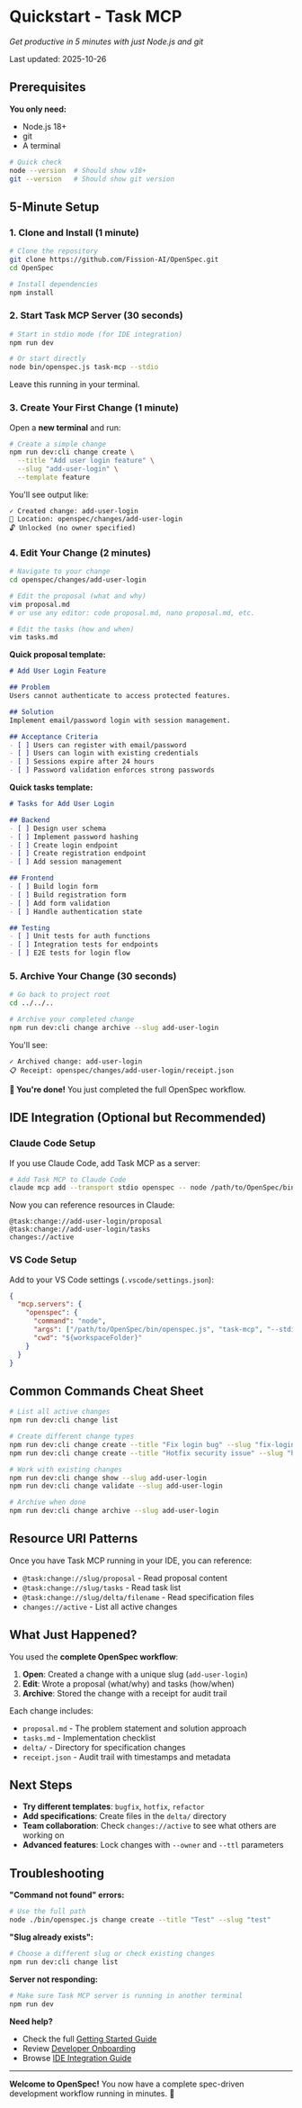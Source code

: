 # Quickstart - Task MCP

_Get productive in 5 minutes with just Node.js and git_

Last updated: 2025-10-26

## Prerequisites

**You only need:**
- Node.js 18+ 
- git
- A terminal

```bash
# Quick check
node --version  # Should show v18+
git --version   # Should show git version
```

## 5-Minute Setup

### 1. Clone and Install (1 minute)

```bash
# Clone the repository
git clone https://github.com/Fission-AI/OpenSpec.git
cd OpenSpec

# Install dependencies  
npm install
```

### 2. Start Task MCP Server (30 seconds)

```bash
# Start in stdio mode (for IDE integration)
npm run dev

# Or start directly
node bin/openspec.js task-mcp --stdio
```

Leave this running in your terminal.

### 3. Create Your First Change (1 minute)

Open a **new terminal** and run:

```bash
# Create a simple change
npm run dev:cli change create \
  --title "Add user login feature" \
  --slug "add-user-login" \
  --template feature
```

You'll see output like:
```
✓ Created change: add-user-login
📁 Location: openspec/changes/add-user-login
🔓 Unlocked (no owner specified)
```

### 4. Edit Your Change (2 minutes)

```bash
# Navigate to your change
cd openspec/changes/add-user-login

# Edit the proposal (what and why)
vim proposal.md
# or use any editor: code proposal.md, nano proposal.md, etc.

# Edit the tasks (how and when)  
vim tasks.md
```

**Quick proposal template:**
```markdown
# Add User Login Feature

## Problem
Users cannot authenticate to access protected features.

## Solution  
Implement email/password login with session management.

## Acceptance Criteria
- [ ] Users can register with email/password
- [ ] Users can login with existing credentials
- [ ] Sessions expire after 24 hours
- [ ] Password validation enforces strong passwords
```

**Quick tasks template:**
```markdown
# Tasks for Add User Login

## Backend
- [ ] Design user schema
- [ ] Implement password hashing
- [ ] Create login endpoint
- [ ] Create registration endpoint
- [ ] Add session management

## Frontend
- [ ] Build login form
- [ ] Build registration form
- [ ] Add form validation
- [ ] Handle authentication state

## Testing
- [ ] Unit tests for auth functions
- [ ] Integration tests for endpoints
- [ ] E2E tests for login flow
```

### 5. Archive Your Change (30 seconds)

```bash
# Go back to project root
cd ../../..

# Archive your completed change
npm run dev:cli change archive --slug add-user-login
```

You'll see:
```
✓ Archived change: add-user-login
📋 Receipt: openspec/changes/add-user-login/receipt.json
```

**🎉 You're done!** You just completed the full OpenSpec workflow.

## IDE Integration (Optional but Recommended)

### Claude Code Setup

If you use Claude Code, add Task MCP as a server:

```bash
# Add Task MCP to Claude Code
claude mcp add --transport stdio openspec -- node /path/to/OpenSpec/bin/openspec.js task-mcp --stdio
```

Now you can reference resources in Claude:

```
@task:change://add-user-login/proposal
@task:change://add-user-login/tasks
changes://active
```

### VS Code Setup

Add to your VS Code settings (`.vscode/settings.json`):

```json
{
  "mcp.servers": {
    "openspec": {
      "command": "node",
      "args": ["/path/to/OpenSpec/bin/openspec.js", "task-mcp", "--stdio"],
      "cwd": "${workspaceFolder}"
    }
  }
}
```

## Common Commands Cheat Sheet

```bash
# List all active changes
npm run dev:cli change list

# Create different change types
npm run dev:cli change create --title "Fix login bug" --slug "fix-login-bug" --template bugfix
npm run dev:cli change create --title "Hotfix security issue" --slug "hotfix-security" --template hotfix

# Work with existing changes
npm run dev:cli change show --slug add-user-login
npm run dev:cli change validate --slug add-user-login

# Archive when done
npm run dev:cli change archive --slug add-user-login
```

## Resource URI Patterns

Once you have Task MCP running in your IDE, you can reference:

- `@task:change://slug/proposal` - Read proposal content
- `@task:change://slug/tasks` - Read task list  
- `@task:change://slug/delta/filename` - Read specification files
- `changes://active` - List all active changes

## What Just Happened?

You used the **complete OpenSpec workflow**:

1. **Open**: Created a change with a unique slug (`add-user-login`)
2. **Edit**: Wrote a proposal (what/why) and tasks (how/when)
3. **Archive**: Stored the change with a receipt for audit trail

Each change includes:
- `proposal.md` - The problem statement and solution approach
- `tasks.md` - Implementation checklist
- `delta/` - Directory for specification changes
- `receipt.json` - Audit trail with timestamps and metadata

## Next Steps

- **Try different templates**: `bugfix`, `hotfix`, `refactor`
- **Add specifications**: Create files in the `delta/` directory
- **Team collaboration**: Check `changes://active` to see what others are working on
- **Advanced features**: Lock changes with `--owner` and `--ttl` parameters

## Troubleshooting

**"Command not found" errors:**
```bash
# Use the full path
node ./bin/openspec.js change create --title "Test" --slug "test"
```

**"Slug already exists":**
```bash
# Choose a different slug or check existing changes
npm run dev:cli change list
```

**Server not responding:**
```bash
# Make sure Task MCP server is running in another terminal
npm run dev
```

**Need help?**
- Check the full [Getting Started Guide](getting-started.md)
- Review [Developer Onboarding](developer-onboarding.md)
- Browse [IDE Integration Guide](examples/ide_integration_guide.md)

---

**Welcome to OpenSpec!** You now have a complete spec-driven development workflow running in minutes. 🚀